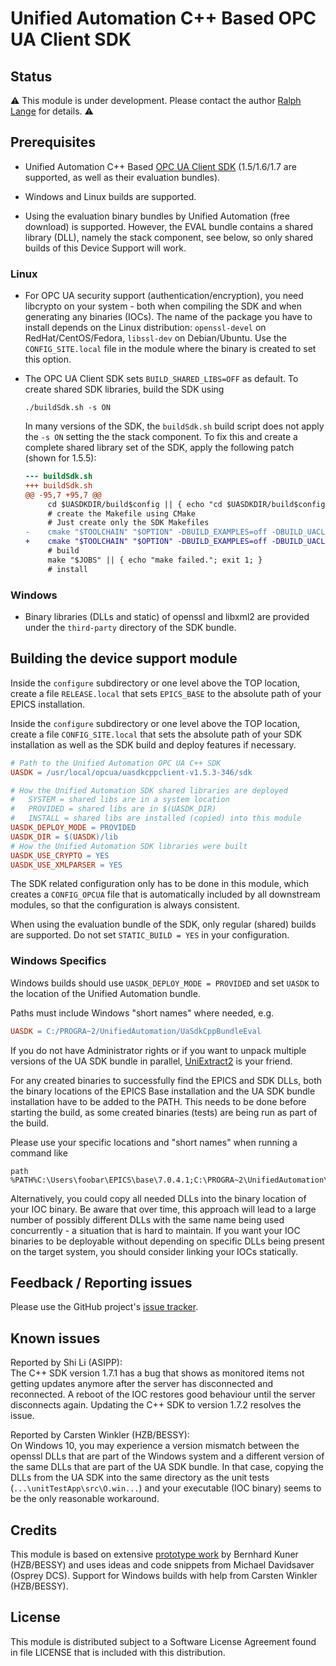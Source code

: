 # Unified Automation C++ Based OPC UA Client SDK

## Status

:warning:
This module is under development.
Please contact the author [Ralph Lange](mailto:ralph.lange@gmx.de) for details.
:warning:

## Prerequisites

*   Unified Automation C++ Based [OPC UA Client SDK][unified.sdk]
    (1.5/1.6/1.7 are supported, as well as their evaluation bundles).
    
*   Windows and Linux builds are supported.

*   Using the evaluation binary bundles by Unified Automation (free download)
    is supported.
    However, the EVAL bundle contains a shared library (DLL), namely the stack
    component, see below, so only shared builds of this Device Support will
    work.

### Linux

*   For OPC UA security support (authentication/encryption), you need
    libcrypto on your system - both when compiling the SDK and when generating
    any binaries (IOCs).
    The name of the package you have to install depends on the Linux distribution:
    `openssl-devel` on RedHat/CentOS/Fedora, `libssl-dev` on Debian/Ubuntu.
    Use the `CONFIG_SITE.local` file in the module where the binary is created
    to set this option.

*   The OPC UA Client SDK sets `BUILD_SHARED_LIBS=OFF` as default.
    To create shared SDK libraries, build the SDK using
    ```Shell
    ./buildSdk.sh -s ON
    ```
    In many versions of the SDK, the `buildSdk.sh` build script does not apply
    the `-s ON` setting the the stack component. To fix this and create a complete
    shared library set of the SDK, apply the following patch (shown for 1.5.5):
    ```Diff
    --- buildSdk.sh
    +++ buildSdk.sh
    @@ -95,7 +95,7 @@
         cd $UASDKDIR/build$config || { echo "cd $UASDKDIR/build$config failed."; exit 1; }
         # create the Makefile using CMake
         # Just create only the SDK Makefiles
    -    cmake "$TOOLCHAIN" "$OPTION" -DBUILD_EXAMPLES=off -DBUILD_UACLIENTCPP_APP=off -DBUILD_UASERVERCPP_APP=off -DENABLE_GCC_FORTIFY_SOURCE=off -DCMAKE_BUILD_TYPE=$config -DBUILD_SHARED_LIBS=$BUILD_SHARED_LIBS -DCMAKE_INSTALL_PREFIX=$CMAKE_INSTALL_PREFIX $UASDKDIR
    +    cmake "$TOOLCHAIN" "$OPTION" -DBUILD_EXAMPLES=off -DBUILD_UACLIENTCPP_APP=off -DBUILD_UASERVERCPP_APP=off -DENABLE_GCC_FORTIFY_SOURCE=off -DCMAKE_BUILD_TYPE=$config -DBUILD_SHARED_LIBS=$BUILD_SHARED_LIBS -DBUILD_SHARED_STACK=$BUILD_SHARED_LIBS -DCMAKE_INSTALL_PREFIX=$CMAKE_INSTALL_PREFIX $UASDKDIR
         # build
         make "$JOBS" || { echo "make failed."; exit 1; }
         # install
    ```

### Windows

*   Binary libraries (DLLs and static) of openssl and libxml2 are provided under the
    `third-party` directory of the SDK bundle.

## Building the device support module

Inside the `configure` subdirectory or one level above the TOP location,
create a file `RELEASE.local` that sets `EPICS_BASE` to the absolute path
of your EPICS installation.

Inside the `configure` subdirectory or one level above the TOP location,
create a file `CONFIG_SITE.local` that sets the absolute path of your SDK
installation as well as the SDK build and deploy features if necessary.
```Makefile
# Path to the Unified Automation OPC UA C++ SDK
UASDK = /usr/local/opcua/uasdkcppclient-v1.5.3-346/sdk

# How the Unified Automation SDK shared libraries are deployed
#   SYSTEM = shared libs are in a system location
#   PROVIDED = shared libs are in $(UASDK_DIR)
#   INSTALL = shared libs are installed (copied) into this module
UASDK_DEPLOY_MODE = PROVIDED
UASDK_DIR = $(UASDK)/lib
# How the Unified Automation SDK libraries were built
UASDK_USE_CRYPTO = YES
UASDK_USE_XMLPARSER = YES
```

The SDK related configuration only has to be done in this module,
which creates a `CONFIG_OPCUA` file that is automatically included by all
downstream modules, so that the configuration is always consistent.

When using the evaluation bundle of the SDK, only regular (shared) builds
are supported.
Do not set `STATIC_BUILD = YES` in your configuration.

### Windows Specifics

Windows builds should use `UASDK_DEPLOY_MODE = PROVIDED` and set `UASDK`
to the location of the Unified Automation bundle.

Paths must include Windows "short names" where needed, e.g.
```Makefile
UASDK = C:/PROGRA~2/UnifiedAutomation/UaSdkCppBundleEval
```

If you do not have Administrator rights or if you want to unpack multiple
versions of the UA SDK bundle in parallel, [UniExtract2][uniextract2] is your
friend.

For any created binaries to successfully find the EPICS and SDK DLLs,
both the binary locations of the EPICS Base installation and the UA SDK
bundle installation have to be added to the PATH.
This needs to be done before starting the build, as some created binaries
(tests) are being run as part of the build.

Please use your specific locations and "short names" when running a command
like
```Shell
path %PATH%C:\Users\foobar\EPICS\base\7.0.4.1;C:\PROGRA~2\UnifiedAutomation\UaSdkCppBundleEval\bin;
```

Alternatively, you could copy all needed DLLs into the binary location of
your IOC binary. Be aware that over time, this approach will lead to a large
number of possibly different DLLs with the same name being used concurrently -
a situation that is hard to maintain.
If you want your IOC binaries to be deployable without depending on
specific DLLs being present on the target system, you should consider linking
your IOCs statically.

## Feedback / Reporting issues

Please use the GitHub project's
[issue tracker](https://github.com/ralphlange/opcua/issues).

## Known issues

Reported by Shi Li (ASIPP): \
The C++ SDK version 1.7.1 has a bug that shows as monitored items not
getting updates anymore after the server has disconnected and reconnected.
A reboot of the IOC restores good behaviour until the server disconnects
again. Updating the C++ SDK to version 1.7.2 resolves the issue.

Reported by Carsten Winkler (HZB/BESSY): \
On Windows 10, you may experience a version mismatch between the openssl DLLs
that are part of the Windows system and a different version of the same DLLs
that are part of the UA SDK bundle.
In that case, copying the DLLs from the UA SDK into the same directory as the
unit tests (`...\unitTestApp\src\O.win...`) and your executable (IOC binary)
seems to be the only reasonable workaround.

## Credits

This module is based on extensive
[prototype work](https://github.com/bkuner/opcUaUnifiedAutomation)
by Bernhard Kuner (HZB/BESSY) and uses ideas and code snippets from
Michael Davidsaver (Osprey DCS).
Support for Windows builds with help from Carsten Winkler (HZB/BESSY).

## License

This module is distributed subject to a Software License Agreement found
in file LICENSE that is included with this distribution.

<!-- Links -->
[unified.sdk]: https://www.unified-automation.com/products/client-sdk/c-ua-client-sdk.html
[uniextract2]: https://github.com/Bioruebe/UniExtract2
